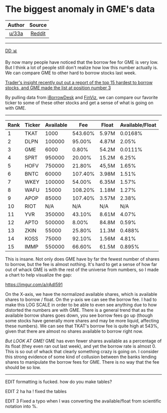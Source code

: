 The biggest anomaly in GME's data
=================================

| Author       | Source       | 
| :-------------: |:-------------:|
|  [u/33a](https://www.reddit.com/user/33a/) | [Reddit](https://www.reddit.com/r/GME/comments/mgo0go/the_biggest_anomaly_in_gmes_data/) | 

---

[DD 📊](https://www.reddit.com/r/GME/search?q=flair_name%3A%22DD%20%F0%9F%93%8A%22&restrict_sr=1)

By now many people have noticed that the borrow fee for GME is very low. But I think a lot of people still don't realize how low this number actually is. We can compare GME to other hard to borrow stocks last week.

[Trader's insight recently put out a report of the top 15 hardest to borrow stocks, and GME made the list at position number 3](https://www.tradersinsight.news/traders-insight/securities/securities-lending/securities-lending-report-3-22-21-3-26-21/)

By pulling data from [iBorrowDesk](http://iborrowdesk.com/) and [FinViz](https://finviz.com/), we can compare our favorite ticker to some of these other stocks and get a sense of what is going on with GME.

* * * * *

| Rank | Ticker | Available | Fee | Float | Available/Float |
| --- | --- | --- | --- | --- | --- |
| 1 | TKAT | 1000 | 543.60% | 5.97M | 0.0168% |
| 2 | DLPN | 100000 | 95.00% | 4.87M | 2.05% |
| 3 | GME | 6000 | 0.80% | 54.2M | 0.0111% |
| 4 | SPRT | 950000 | 20.00% | 15.2M | 6.25% |
| 5 | HOFV | 750000 | 21.80% | 45,5M | 1.65% |
| 6 | BNTC | 60000 | 107.40% | 3.98M | 1.51% |
| 7 | WKEY | 100000 | 54.00% | 6.35M | 1.57% |
| 8 | WAFU | 15000 | 108.20% | 1.18M | 1.27% |
| 9 | APOP | 85000 | 107.40% | 3.57M | 2.38% |
| 10 | RIOT | N/A | N/A | N/A | N/A |
| 11 | YVR | 350000 | 43.10% | 8.61M | 4.07% |
| 12 | APTO | 500000 | 8.00% | 84.8M | 0.59% |
| 13 | ZKIN | 55000 | 25.80% | 11.3M | 0.488% |
| 14 | KOSS | 75000 | 92.10% | 1.56M | 4.81% |
| 15 | IMMP | 550000 | 66.60% | 61.5M | 0.895% |

This is insane. Not only does GME have by far the fewest number of shares to borrow, but the fee is almost nothing. It's hard to get a sense of how far out of whack GME is with the rest of the universe from numbers, so I made a chart to help visualize the gap:

<https://imgur.com/a/rAdI591>

On the X-axis, we have the normalized available shares, which is available shares to borrow / float. On the y-axis we can see the borrow fee. I had to make this LOG SCALE in order to be able to even see anything due to how distorted the numbers are with GME. There is a general trend that as the available borrow shares goes down, you see borrow fees go up (though some stocks have generally more shares and may be more liquid, affecting these numbers). We can see that TKAT's borrow fee is quite high at 543%, given that there are almost no shares available to borrow right now.

*But LOOK AT GME!* GME has even fewer shares available as a percentage of its float (they even ran out last week), and yet the borrow rate is almost 0. This is so out of whack that clearly something crazy is going on. I consider this strong evidence of some kind of collusion between the banks lending shares to manipulate the borrow fees for GME. There is no way that the fee should be so low.

* * * * *

EDIT formatting is fucked. how do you make tables?

EDIT 2 ha ha ! fixed the tables

EDIT 3 Fixed a typo when I was converting the available/float from scientific notation into %.

